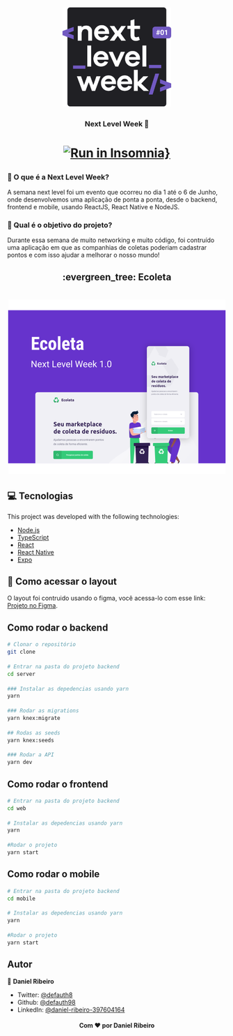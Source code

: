 <h1 align="center">
    <img alt="NextLevelWeek" title="#NextLevelWeek" src=".github/logo.svg" width="250px" />
</h1>

<h3 align="center">Next Level Week 👋</h1>

<h1 align="center">

[![Run in Insomnia}](https://insomnia.rest/images/run.svg)](https://insomnia.rest/run/?label=NLW%231&uri=https%3A%2F%2Fgithub.com%2Fdefauth98%2Fnlw%2Fblob%2Fmaster%2FInsomnia_2020-06-14.json)

</h1>

### :shrug: O que é a Next Level Week?

A semana next level foi um evento que ocorreu no dia 1 até o 6 de Junho, onde desenvolvemos uma aplicação de ponta a ponta, desde o backend, frontend e mobile, usando ReactJS, React Native e NodeJS.

### :exploding_head: Qual é o objetivo do projeto?

Durante essa semana de muito networking e muito código, foi contruído uma aplicação em que as companhias de coletas poderiam cadastrar pontos e com isso ajudar a melhorar o nosso mundo!

<h2 align="center">:evergreen_tree: Ecoleta</h2>

<h1 align="center">
    <img alt="Example" title="Example" src=".github/capa.svg" width="500px" />
</h1>

## :computer: Tecnologias

This project was developed with the following technologies:

- [Node.js][nodejs]
- [TypeScript][typescript]
- [React][reactjs]
- [React Native][rn]
- [Expo][expo]

[nodejs]: https://nodejs.org/
[typescript]: https://www.typescriptlang.org/
[expo]: https://expo.io/
[reactjs]: https://reactjs.org
[rn]: https://facebook.github.io/react-native/
[yarn]: https://yarnpkg.com/

## :file_folder: Como acessar o layout

O layout foi contruido usando o figma, você acessa-lo com esse link: [Projeto no Figma](https://www.figma.com/file/1SxgOMojOB2zYT0Mdk28lB/).

## Como rodar o backend

```sh
# Clonar o repositório
git clone

# Entrar na pasta do projeto backend
cd server

### Instalar as depedencias usando yarn
yarn

### Rodar as migrations
yarn knex:migrate

## Rodas as seeds
yarn knex:seeds

### Rodar a API
yarn dev
```

## Como rodar o frontend

```sh
# Entrar na pasta do projeto backend
cd web

# Instalar as depedencias usando yarn
yarn

#Rodar o projeto
yarn start
```

## Como rodar o mobile

```sh
# Entrar na pasta do projeto backend
cd mobile

# Instalar as depedencias usando yarn
yarn

#Rodar o projeto
yarn start
```

## Autor

👤 **Daniel Ribeiro**

- Twitter: [@defauth8](https://twitter.com/defauth8)
- Github: [@defauth98](https://github.com/defauth98)
- LinkedIn: [@daniel-ribeiro-397604164](https://linkedin.com/in/daniel-ribeiro-397604164)

<h4 align="center">Com ❤️ por Daniel Ribeiro</h3>
